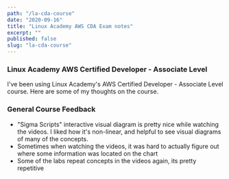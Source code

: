 ```yaml
---
path: "/la-cda-course"
date: "2020-09-16"
title: "Linux Academy AWS CDA Exam notes"
excerpt: ""
published: false
slug: "la-cda-course"
---
```


### Linux Academy AWS Certified Developer - Associate Level

I've been using Linux Academy's AWS Certified Developer - Associate Level course. Here are some of my thoughts on the course.

### General Course Feedback

- "Sigma Scripts" interactive visual diagram is pretty nice while watching the
  videos. I liked how it's non-linear, and helpful to see visual diagrams of
  many of the concepts.
- Sometimes when watching the videos, it was hard to actually figure out where
  some information was located on the chart
- Some of the labs repeat concepts in the videos again, its pretty repetitive
